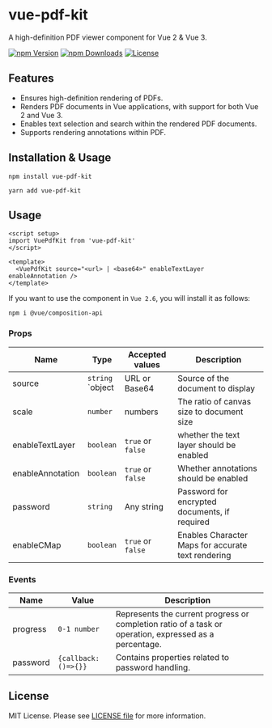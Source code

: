 # vue-pdf-kit

A high-definition PDF viewer component for Vue 2 & Vue 3.

[![npm Version](https://img.shields.io/npm/v/vue-pdf-kit?style=plastic)](https://npmjs.com/package/vue-pdf-kit)
[![npm Downloads](https://img.shields.io/npm/dm/vue-pdf-kit?style=plastic)](https://npmjs.com/package/vue-pdf-kit)
[![License](https://img.shields.io/npm/l/vue-pdf-kit?style=plastic)](https://github.com/fumtydt/vue-pdf-kit/blob/master/LICENSE)

## Features

- Ensures high-definition rendering of PDFs.
- Renders PDF documents in Vue applications, with support for both Vue 2 and Vue 3.
- Enables text selection and search within the rendered PDF documents.
- Supports rendering annotations within PDF.

## Installation & Usage

```shell
npm install vue-pdf-kit
```

```shell
yarn add vue-pdf-kit
```

## Usage

```vue
<script setup>
import VuePdfKit from 'vue-pdf-kit'
</script>

<template>
  <VuePdfKit source="<url> | <base64>" enableTextLayer enableAnnotation />
</template>
```

If you want to use the component in `Vue 2.6`, you will install it as follows:

```shell
npm i @vue/composition-api
```

### Props

| Name             | Type                  | Accepted values   | Description                                        |
| ---------------- | --------------------- | ----------------- | -------------------------------------------------- |
| source           | `string` <br> `object | URL or Base64     | Source of the document to display                  |
| scale            | `number`              | numbers           | The ratio of canvas size to document size          |
| enableTextLayer  | `boolean`             | `true` or `false` | whether the text layer should be enabled           |
| enableAnnotation | `boolean`             | `true` or `false` | Whether annotations should be enabled              |
| password         | `string`              | Any string        | Password for encrypted documents, if required      |
| enableCMap       | `boolean`             | `true` or `false` | Enables Character Maps for accurate text rendering |

### Events

| Name     | Value               | Description                                                                                            |
| -------- | ------------------- | ------------------------------------------------------------------------------------------------------ |
| progress | `0-1 number`        | Represents the current progress or completion ratio of a task or operation, expressed as a percentage. |
| password | `{callback:()=>{}}` | Contains properties related to password handling.                                                      |

## License

MIT License. Please see [LICENSE file](LICENSE) for more information.
